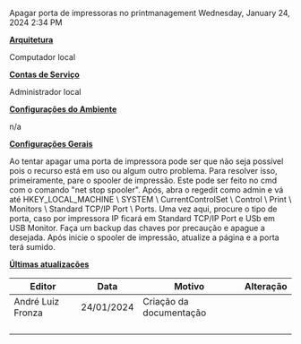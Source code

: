 Apagar porta de impressoras no printmanagement
Wednesday, January 24, 2024
2:34 PM

**<u>Arquitetura</u>**

Computador local

**<u>Contas de Serviço</u>**

Administrador local

**<u>Configurações do Ambiente</u>**

n/a

**<u>Configurações Gerais</u>**

Ao tentar apagar uma porta de impressora pode ser que não seja possível pois o recurso está em uso ou algum outro problema. Para resolver isso, primeiramente, pare o spooler de impressão. Este pode ser feito no cmd com o comando "net stop spooler".
Após, abra o regedit como admin e vá até HKEY_LOCAL_MACHINE \\ SYSTEM \\ CurrentControlSet \\ Control \\ Print \\ Monitors \\ Standard TCP/IP Port \\ Ports. Uma vez aqui, procure o tipo de porta, caso por impressora IP ficará em Standard TCP/IP Port e USb em USB Monitor. Faça um backup das chaves por precaução e apague a desejada. Após inicie o spooler de impressão, atualize a página e a porta terá sumido.

**<u>Últimas atualizações</u>**  

| Editor            | Data       | Motivo                  | Alteração |
|-------------------|------------|-------------------------|-----------|
| André Luiz Fronza | 24/01/2024 | Criação da documentação |          |
|                  |           |                        |           |
|                   |            |                         |           |
|                   |            |                         |           |
|                   |            |                         |           |

